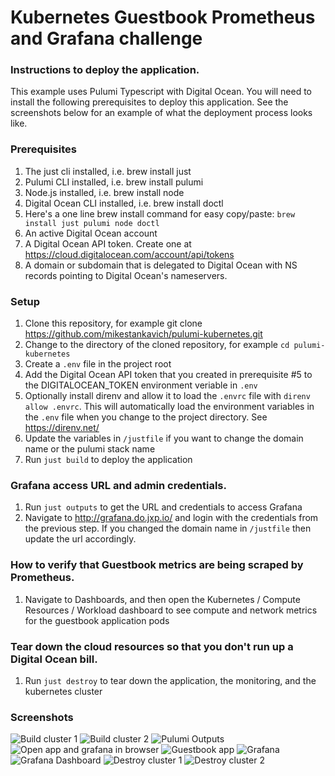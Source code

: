 # Kubernetes Guestbook Prometheus and Grafana challenge

### Instructions to deploy the application.
This example uses Pulumi Typescript with Digital Ocean. You will need to install the following prerequisites 
to deploy this application. See the screenshots below for an example of what the deployment process looks like.

### Prerequisites
1. The just cli installed, i.e. brew install just
1. Pulumi CLI installed, i.e. brew install pulumi
1. Node.js installed, i.e. brew install node
1. Digital Ocean CLI installed, i.e. brew install doctl
1. Here's a one line brew install command for easy copy/paste: `brew install just pulumi node doctl`
1. An active Digital Ocean account
1. A Digital Ocean API token. Create one at https://cloud.digitalocean.com/account/api/tokens
1. A domain or subdomain that is delegated to Digital Ocean with NS records pointing to Digital Ocean's nameservers.

### Setup
1. Clone this repository, for example git clone https://github.com/mikestankavich/pulumi-kubernetes.git
1. Change to the directory of the cloned repository, for example `cd pulumi-kubernetes`
1. Create a `.env` file in the project root
1. Add the Digital Ocean API token that you created in prerequisite #5 to the DIGITALOCEAN_TOKEN environment veriable in `.env`
1. Optionally install direnv and allow it to load the `.envrc` file with `direnv allow .envrc`. This will automatically 
load the environment variables in the `.env` file when you change to the project directory. See https://direnv.net/
2. Update the variables in `/justfile` if you want to change the domain name or the pulumi stack name 
1. Run `just build` to deploy the application

### Grafana access URL and admin credentials.
1. Run `just outputs` to get the URL and credentials to access Grafana
1. Navigate to http://grafana.do.jxp.io/ and login with the credentials from the previous step. If you changed the domain name in `/justfile` then update the url accordingly.

### How to verify that Guestbook metrics are being scraped by Prometheus.
1. Navigate to Dashboards, and then open the Kubernetes / Compute Resources / Workload dashboard to see compute
   and network metrics for the guestbook application pods

### Tear down the cloud resources so that you don't run up a Digital Ocean bill.
1. Run `just destroy` to tear down the application, the monitoring, and the kubernetes cluster

### Screenshots
![Build cluster 1](screenshots/create-1.png)
![Build cluster 2](screenshots/create-2.png)
![Pulumi Outputs](screenshots/outputs.png)
![Open app and grafana in browser](screenshots/open.png)
![Guestbook app](screenshots/guestbook.png)
![Grafana](screenshots/grafana.png)
![Grafana Dashboard](screenshots/grafana-dashboard.png)
![Destroy cluster 1](screenshots/destroy-1.png)
![Destroy cluster 2](screenshots/destroy-2.png)
